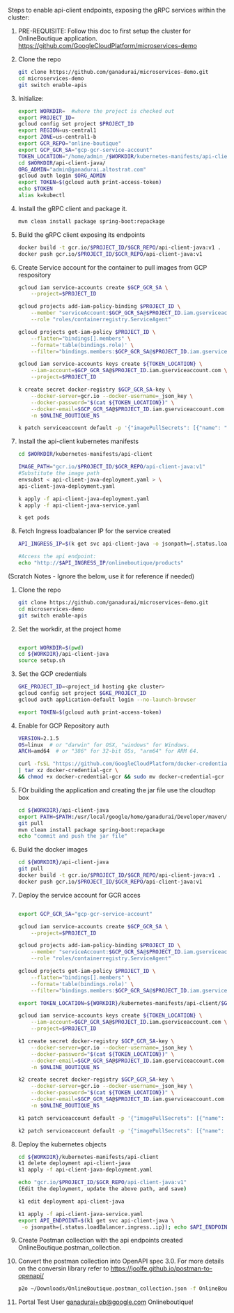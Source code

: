 Steps to enable api-client endpoints, exposing the gRPC services within the cluster:

1. PRE-REQUISITE:
Follow this doc to first setup the cluster for OnlineBoutique application.
https://github.com/GoogleCloudPlatform/microservices-demo

1. Clone the repo
    ```bash
    git clone https://github.com/ganadurai/microservices-demo.git
    cd microservices-demo
    git switch enable-apis
    ```
    
1. Initialize:
    ```bash
    export WORKDIR=  #where the project is checked out
    export PROJECT_ID=
    gcloud config set project $PROJECT_ID
    export REGION=us-central1
    export ZONE=us-central1-b
    export GCR_REPO="online-boutique"
    export GCP_GCR_SA="gcp-gcr-service-account"
    TOKEN_LOCATION="/home/admin_/$WORKDIR/kubernetes-manifests/api-client/gcp-gcr-service-account.json"
    cd $WORKDIR/api-client-java/
    ORG_ADMIN="admin@ganadurai.altostrat.com"
    gcloud auth login $ORG_ADMIN
    export TOKEN=$(gcloud auth print-access-token)
    echo $TOKEN
    alias k=kubectl
    ```

1. Install the gRPC client and package it.
    ```bash
    mvn clean install package spring-boot:repackage
    ```

1. Build the gRPC client exposing its endpoints
    ```bash
    docker build -t gcr.io/$PROJECT_ID/$GCR_REPO/api-client-java:v1 .
    docker push gcr.io/$PROJECT_ID/$GCR_REPO/api-client-java:v1
    ```

1. Create Service account for the container to pull images from GCP respository
    ```bash
    gcloud iam service-accounts create $GCP_GCR_SA \
        --project=$PROJECT_ID

    gcloud projects add-iam-policy-binding $PROJECT_ID \
        --member "serviceAccount:$GCP_GCR_SA@$PROJECT_ID.iam.gserviceaccount.com" \
        --role "roles/containerregistry.ServiceAgent"

    gcloud projects get-iam-policy $PROJECT_ID \
        --flatten="bindings[].members" \
        --format='table(bindings.role)' \
        --filter="bindings.members:$GCP_GCR_SA@$PROJECT_ID.iam.gserviceaccount.com"

    gcloud iam service-accounts keys create ${TOKEN_LOCATION} \
        --iam-account=$GCP_GCR_SA@$PROJECT_ID.iam.gserviceaccount.com \
        --project=$PROJECT_ID

    k create secret docker-registry $GCP_GCR_SA-key \
        --docker-server=gcr.io --docker-username=_json_key \
        --docker-password="$(cat ${TOKEN_LOCATION})" \
        --docker-email=$GCP_GCR_SA@$PROJECT_ID.iam.gserviceaccount.com \
        -n $ONLINE_BOUTIQUE_NS

    k patch serviceaccount default -p '{"imagePullSecrets": [{"name": "gcp-gcr-service-account-key"}]}'
    ```

1. Install the api-client kubernetes manifests
    ```bash
    cd $WORKDIR/kubernetes-manifests/api-client

    IMAGE_PATH="gcr.io/$PROJECT_ID/$GCR_REPO/api-client-java:v1"
    #Substitute the image path
    envsubst < api-client-java-deployment.yaml > \
    api-client-java-deployment.yaml

    k apply -f api-client-java-deployment.yaml
    k apply -f api-client-java-service.yaml
    
    k get pods
    ```

1. Fetch Ingress loadbalancer IP for the service created
    ```bash
    API_INGRESS_IP=$(k get svc api-client-java -o jsonpath={.status.loadBalancer.ingress..ip})

    #Access the api endpoint:
    echo "http://$API_INGRESS_IP/onlineboutique/products"
    ```


(Scratch Notes - Ignore the below, use it for reference if needed)


1. Clone the repo
    ```bash
    git clone https://github.com/ganadurai/microservices-demo.git
    cd microservices-demo
    git switch enable-apis
    ```
    
1. Set the workdir, at the project home
    ```bash
    
    export WORKDIR=$(pwd)
    cd ${WORKDIR}/api-client-java
    source setup.sh
    ```

1. Set the GCP credentials
    ```bash
    GKE_PROJECT_ID=<project_id hosting gke cluster> 
    gcloud config set project $GKE_PROJECT_ID
    gcloud auth application-default login --no-launch-browser

    export TOKEN=$(gcloud auth print-access-token)
    ```

1. Enable for GCP Repository auth
    ```bash
    VERSION=2.1.5
    OS=linux  # or "darwin" for OSX, "windows" for Windows.
    ARCH=amd64  # or "386" for 32-bit OSs, "arm64" for ARM 64.

    curl -fsSL "https://github.com/GoogleCloudPlatform/docker-credential-gcr/releases/download/v${VERSION}/docker-credential-gcr_${OS}_${ARCH}-${VERSION}.tar.gz" \
    | tar xz docker-credential-gcr \
    && chmod +x docker-credential-gcr && sudo mv docker-credential-gcr /usr/bin/
    ```

1. FOr building the application and creating the jar file use the cloudtop box
    ```bash
    cd ${WORKDIR}/api-client-java
    export PATH=$PATH:/usr/local/google/home/ganadurai/Developer/maven/apache-maven-3.8.5/bin
    git pull
    mvn clean install package spring-boot:repackage
    echo "commit and push the jar file"
    ```

1. Build the docker images
    ```bash
    cd ${WORKDIR}/api-client-java
    git pull
    docker build -t gcr.io/$PROJECT_ID/$GCR_REPO/api-client-java:v1 .
    docker push gcr.io/$PROJECT_ID/$GCR_REPO/api-client-java:v1
    ```

1. Deploy the service account for GCR acces
    ```bash

    export GCP_GCR_SA="gcp-gcr-service-account"

    gcloud iam service-accounts create $GCP_GCR_SA \
        --project=$PROJECT_ID

    gcloud projects add-iam-policy-binding $PROJECT_ID \
        --member "serviceAccount:$GCP_GCR_SA@$PROJECT_ID.iam.gserviceaccount.com" \
        --role "roles/containerregistry.ServiceAgent"

    gcloud projects get-iam-policy $PROJECT_ID \
        --flatten="bindings[].members" \
        --format='table(bindings.role)' \
        --filter="bindings.members:$GCP_GCR_SA@$PROJECT_ID.iam.gserviceaccount.com"

    export TOKEN_LOCATION=${WORKDIR}/kubernetes-manifests/api-client/$GCP_GCR_SA.json
    
    gcloud iam service-accounts keys create ${TOKEN_LOCATION} \
        --iam-account=$GCP_GCR_SA@$PROJECT_ID.iam.gserviceaccount.com \
        --project=$PROJECT_ID

    k1 create secret docker-registry $GCP_GCR_SA-key \
        --docker-server=gcr.io --docker-username=_json_key \
        --docker-password="$(cat ${TOKEN_LOCATION})" \
        --docker-email=$GCP_GCR_SA@$PROJECT_ID.iam.gserviceaccount.com \
        -n $ONLINE_BOUTIQUE_NS

    k2 create secret docker-registry $GCP_GCR_SA-key \
        --docker-server=gcr.io --docker-username=_json_key \
        --docker-password="$(cat ${TOKEN_LOCATION})" \
        --docker-email=$GCP_GCR_SA@$PROJECT_ID.iam.gserviceaccount.com \
        -n $ONLINE_BOUTIQUE_NS

    k1 patch serviceaccount default -p '{"imagePullSecrets": [{"name": "gcp-gcr-service-account-key"}]}' -n $ONLINE_BOUTIQUE_NS

    k2 patch serviceaccount default -p '{"imagePullSecrets": [{"name": "gcp-gcr-service-account-key"}]}' -n $ONLINE_BOUTIQUE_NS
    ```

1. Deploy the kubernetes objects
    ```bash
    cd ${WORKDIR}/kubernetes-manifests/api-client
    k1 delete deployment api-client-java
    k1 apply -f api-client-java-deployment.yaml

    echo "gcr.io/$PROJECT_ID/$GCR_REPO/api-client-java:v1"
    (Edit the deployment, update the above path, and save)

    k1 edit deployment api-client-java

    k1 apply -f api-client-java-service.yaml
    export API_ENDPOINT=$(k1 get svc api-client-java \
     -o jsonpath={.status.loadBalancer.ingress..ip}); echo $API_ENDPOINT
    ```

1. Create Postman collection with the api endpoints created OnlineBoutique.postman_collection.

1. Convert the postman collection into OpenAPI spec 3.0. For more details on the conversin library refer to https://joolfe.github.io/postman-to-openapi/
    ```bash
    p2o ~/Downloads/OnlineBoutique.postman_collection.json -f OnlineBoutique-OpneAPI.yml 
    ```
    
1. Portal Test User
    ganadurai+ob@google.com
    Onlineboutique<OnnuRenduMoonuNallu>!



